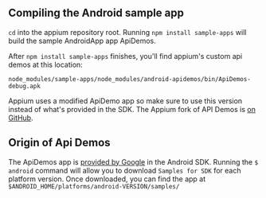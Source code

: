 ## Compiling the Android sample app

`cd` into the appium repository root. Running `npm install sample-apps` will
build the sample AndroidApp app ApiDemos.

After `npm install sample-apps` finishes,
you'll find appium's custom api demos at this location:

`node_modules/sample-apps/node_modules/android-apidemos/bin/ApiDemos-debug.apk`

Appium uses a modified ApiDemo app so make sure to use this version instead of
what's provided in the SDK. The Appium fork of API Demos is [on GitHub](https://github.com/appium/android-apidemos).

## Origin of Api Demos

The ApiDemos app is [provided by Google](http://developer.android.com/sdk/exploring.html)
in the Android SDK. Running the `$ android` command will allow you to download
`Samples for SDK` for each platform version. Once downloaded,
you can find the app at `$ANDROID_HOME/platforms/android-VERSION/samples/`
